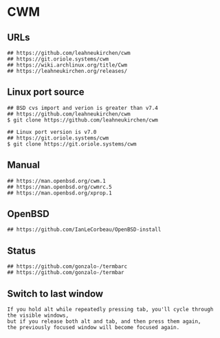 CWM
===

## URLs

```
## https://github.com/leahneukirchen/cwm
## https://git.oriole.systems/cwm
## https://wiki.archlinux.org/title/Cwm
## https://leahneukirchen.org/releases/
```

## Linux port source

```
## BSD cvs import and verion is greater than v7.4
## https://github.com/leahneukirchen/cwm
$ git clone https://github.com/leahneukirchen/cwm

## Linux port version is v7.0
## https://git.oriole.systems/cwm
$ git clone https://git.oriole.systems/cwm
```

## Manual

```
## https://man.openbsd.org/cwm.1
## https://man.openbsd.org/cwmrc.5
## https://man.openbsd.org/xprop.1
```

## OpenBSD

```
## https://github.com/IanLeCorbeau/OpenBSD-install

```

## Status

```
## https://github.com/gonzalo-/termbarc
## https://github.com/gonzalo-/termbar
```

## Switch to last window

```
If you hold alt while repeatedly pressing tab, you'll cycle through the visible windows,
but if you release both alt and tab, and then press them again,
the previously focused window will become focused again.
```

